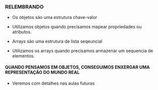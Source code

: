 ### RELEMBRANDO

- Os objetos são uma estrutura chave-valor
- Utilizamos objetos quando precisamos mapear propriedades ou atributos.

- Arrays são uma estrutura de lista seqeuncial
- Utilizamos os arrays quando precisamos armazenar um sequencia de elementos.

#### QUANDO PENSAMOS EM OBJETOS, CONSEGUIMOS ENXERGAR UMA REPRESENTAÇÃO DO MUNDO REAL

- Veremos com detalhes nas aulas futuras
